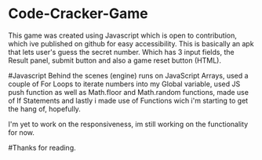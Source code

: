 # Code-Cracker-Game
This game was created using Javascript which is open to contribution, which ive published on github for easy accessibility. This is basically an apk that lets user's guess the secret number. Which has 3 input fields, the Result panel, submit button and also a game reset button (HTML).

#Javascript
Behind the scenes (engine) runs on JavaScript Arrays, used a couple of For Loops to iterate numbers into my Global variable, used JS push function as well as Math.floor and Math.random functions, made use of If Statements and lastly i made use of Functions wich i'm starting to get the hang of, hopefully. 

I'm yet to work on the responsiveness, im still working on the functionality for now.

#Thanks for reading.
